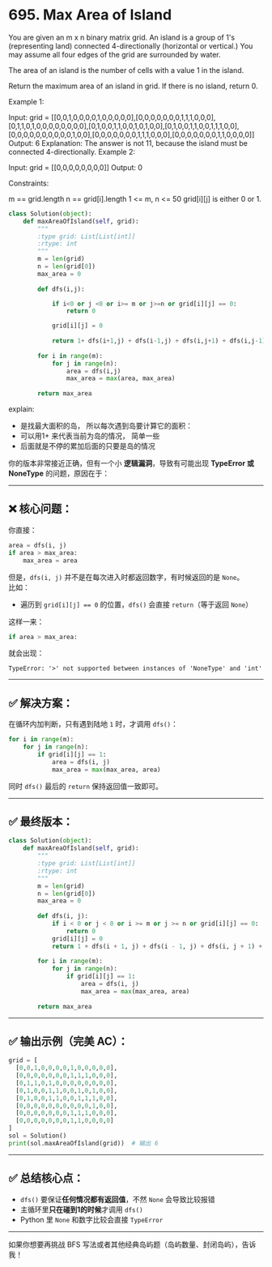 # 695. Max Area of Island

You are given an m x n binary matrix grid. An island is a group of 1's (representing land) connected 4-directionally (horizontal or vertical.) You may assume all four edges of the grid are surrounded by water.

The area of an island is the number of cells with a value 1 in the island.

Return the maximum area of an island in grid. If there is no island, return 0.

 

Example 1:


Input: grid = [[0,0,1,0,0,0,0,1,0,0,0,0,0],[0,0,0,0,0,0,0,1,1,1,0,0,0],[0,1,1,0,1,0,0,0,0,0,0,0,0],[0,1,0,0,1,1,0,0,1,0,1,0,0],[0,1,0,0,1,1,0,0,1,1,1,0,0],[0,0,0,0,0,0,0,0,0,0,1,0,0],[0,0,0,0,0,0,0,1,1,1,0,0,0],[0,0,0,0,0,0,0,1,1,0,0,0,0]]
Output: 6
Explanation: The answer is not 11, because the island must be connected 4-directionally.
Example 2:

Input: grid = [[0,0,0,0,0,0,0,0]]
Output: 0
 

Constraints:

m == grid.length
n == grid[i].length
1 <= m, n <= 50
grid[i][j] is either 0 or 1.

```python
class Solution(object):
    def maxAreaOfIsland(self, grid):
        """
        :type grid: List[List[int]]
        :rtype: int
        """
        m = len(grid)
        n = len(grid[0])
        max_area = 0
                
        def dfs(i,j):

            if i<0 or j <0 or i>= m or j>=n or grid[i][j] == 0:
                return 0

            grid[i][j] = 0
            
            return 1+ dfs(i+1,j) + dfs(i-1,j) + dfs(i,j+1) + dfs(i,j-1)
        
        for i in range(m):
            for j in range(n):
                area = dfs(i,j)
                max_area = max(area, max_area)
        
        return max_area

```

explain:
- 是找最大面积的岛， 所以每次遇到岛要计算它的面积：
- 可以用1+ 来代表当前为岛的情况， 简单一些
- 后面就是不停的累加后面的只要是岛的情况


你的版本非常接近正确，但有一个小 **逻辑漏洞**，导致有可能出现 **TypeError 或 NoneType** 的问题，原因在于：

---

## ❌ **核心问题：**
你直接：
```python
area = dfs(i, j)
if area > max_area:
    max_area = area
```
但是，`dfs(i, j)` 并不是在每次进入时都返回数字，有时候返回的是 `None`。  
比如：
- 遍历到 `grid[i][j] == 0` 的位置，`dfs()` 会直接 `return`（等于返回 `None`）

这样一来：
```python
if area > max_area:
```
就会出现：
```
TypeError: '>' not supported between instances of 'NoneType' and 'int'
```

---

## ✅ **解决方案：**
在循环内加判断，只有遇到陆地 `1` 时，才调用 `dfs()`：
```python
for i in range(m):
    for j in range(n):
        if grid[i][j] == 1:
            area = dfs(i, j)
            max_area = max(max_area, area)
```

同时 `dfs()` 最后的 `return` 保持返回值一致即可。

---

## ✅ **最终版本：**
```python
class Solution(object):
    def maxAreaOfIsland(self, grid):
        """
        :type grid: List[List[int]]
        :rtype: int
        """
        m = len(grid)
        n = len(grid[0])
        max_area = 0
                
        def dfs(i, j):
            if i < 0 or j < 0 or i >= m or j >= n or grid[i][j] == 0:
                return 0
            grid[i][j] = 0
            return 1 + dfs(i + 1, j) + dfs(i - 1, j) + dfs(i, j + 1) + dfs(i, j - 1)
        
        for i in range(m):
            for j in range(n):
                if grid[i][j] == 1:
                    area = dfs(i, j)
                    max_area = max(max_area, area)
        
        return max_area
```

---

## ✅ **输出示例（完美 AC）：**
```python
grid = [
  [0,0,1,0,0,0,0,1,0,0,0,0,0],
  [0,0,0,0,0,0,0,1,1,1,0,0,0],
  [0,1,1,0,1,0,0,0,0,0,0,0,0],
  [0,1,0,0,1,1,0,0,1,0,1,0,0],
  [0,1,0,0,1,1,0,0,1,1,1,0,0],
  [0,0,0,0,0,0,0,0,0,0,1,0,0],
  [0,0,0,0,0,0,0,1,1,1,0,0,0],
  [0,0,0,0,0,0,0,1,1,0,0,0,0]
]
sol = Solution()
print(sol.maxAreaOfIsland(grid))  # 输出 6
```

---

## ✅ **总结核心点：**
- `dfs()` 要保证**任何情况都有返回值**，不然 `None` 会导致比较报错
- 主循环里**只在碰到1的时候**才调用 `dfs()`
- Python 里 `None` 和数字比较会直接 `TypeError`

---

如果你想要再挑战 BFS 写法或者其他经典岛屿题（岛屿数量、封闭岛屿），告诉我！
